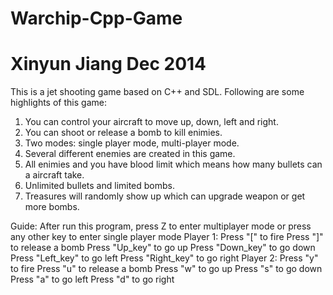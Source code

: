 # Warchip-Cpp-Game
# Xinyun Jiang Dec 2014

This is a jet shooting game based on C++ and SDL. Following are some highlights of this game:
1. You can control your aircraft to move up, down, left and right. 
2. You can shoot or release a bomb to kill enimies. 
3. Two modes: single player mode, multi-player mode. 
4. Several different enemies are created in this game. 
5. All enimies and you have blood limit which means how many bullets can a 
aircraft take.
6. Unlimited bullets and limited bombs.
7. Treasures will randomly show up which can upgrade weapon or get more bombs.

Guide:
After run this program, press Z to enter multiplayer mode
or press any other key to enter single player mode
Player 1:
Press "[" to fire
Press "]" to release a bomb
Press "Up_key" to go up
Press "Down_key" to go down
Press "Left_key" to go left
Press "Right_key" to go right
Player 2:
Press "y" to fire
Press "u" to release a bomb
Press "w" to go up
Press "s" to go down
Press "a" to go left
Press "d" to go right
